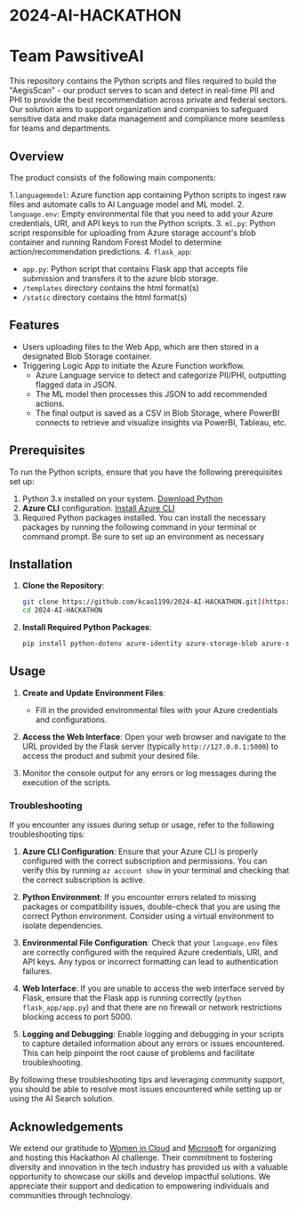 # 2024-AI-HACKATHON
# Team PawsitiveAI

This repository contains the Python scripts and files required to build the "AegisScan" - our product serves to scan and detect in real-time PII and PHI to provide the best recommendation across private and federal sectors. Our solution aims to support organization and companies to safeguard sensitive data and make data management and compliance more seamless for teams and departments. 
## Overview

The product consists of the following main components:

1.`languagemodel`: Azure function app containing Python scripts to ingest raw files and automate calls to AI Language model and ML model.
2. `language.env`: Empty environmental file that you need to add your Azure credentials, URI, and API keys to run the Python scripts.
3. `ml.py`: Python script responsible for uploading from Azure storage account's blob container and running Random Forest Model to determine action/recommendation predictions.
4. `flask_app`:
   * `app.py`: Python script that contains Flask app that accepts file submission and transfers it to the azure blob storage.
   * `/templates` directory contains the html format(s)
   * `/static` directory contains the html format(s)
## Features

* Users uploading files to the Web App, which are then stored in a designated Blob Storage container.
* Triggering Logic App to initiate the Azure Function workflow. 
    * Azure Language service to detect and categorize PII/PHI, outputting flagged data in JSON.
    * The ML model then processes this JSON to add recommended actions.
    * The final output is saved as a CSV in Blob Storage, where PowerBI connects to retrieve and visualize insights via PowerBI, Tableau, etc. 

## Prerequisites

To run the Python scripts, ensure that you have the following prerequisites set up:

1. Python 3.x installed on your system. [Download Python](https://www.python.org/downloads/)
2. **Azure CLI** configuration. [Install Azure CLI](https://learn.microsoft.com/en-us/cli/azure/install-azure-cli-macos)
3. Required Python packages installed. You can install the necessary packages by running the following command in your terminal or command prompt. Be sure to set up an environment as necessary

## Installation

1. **Clone the Repository**:
    ```bash
    git clone https://github.com/kcao1199/2024-AI-HACKATHON.git](https://github.com/keyofspade/Fall24---AI-HackaThon.git
    cd 2024-AI-HACKATHON
    ```

2. **Install Required Python Packages**:
    ```bash
    pip install python-dotenv azure-identity azure-storage-blob azure-search-documents flask
    ```

## Usage
  
1. **Create and Update Environment Files**:
   - Fill in the provided environmental files with your Azure credentials and configurations.
     
2. **Access the Web Interface**:
    Open your web browser and navigate to the URL provided by the Flask server (typically `http://127.0.0.1:5000`) to access the product and submit your desired file.
  
4. Monitor the console output for any errors or log messages during the execution of the scripts. 

### Troubleshooting

If you encounter any issues during setup or usage, refer to the following troubleshooting tips:

1. **Azure CLI Configuration**: Ensure that your Azure CLI is properly configured with the correct subscription and permissions. You can verify this by running `az account show` in your terminal and checking that the correct subscription is active.

2. **Python Environment**: If you encounter errors related to missing packages or compatibility issues, double-check that you are using the correct Python environment. Consider using a virtual environment to isolate dependencies.

3. **Environmental File Configuration**: Check that your `language.env` files are correctly configured with the required Azure credentials, URI, and API keys. Any typos or incorrect formatting can lead to authentication failures.

4. **Web Interface**: If you are unable to access the web interface served by Flask, ensure that the Flask app is running correctly (`python flask_app/app.py`) and that there are no firewall or network restrictions blocking access to port 5000.

5. **Logging and Debugging**: Enable logging and debugging in your scripts to capture detailed information about any errors or issues encountered. This can help pinpoint the root cause of problems and facilitate troubleshooting.

By following these troubleshooting tips and leveraging community support, you should be able to resolve most issues encountered while setting up or using the AI Search solution.
## Acknowledgements

We extend our gratitude to [Women in Cloud](https://www.womenincloud.com/) and [Microsoft](https://www.microsoft.com) for organizing and hosting this Hackathon AI challenge. Their commitment to fostering diversity and innovation in the tech industry has provided us with a valuable opportunity to showcase our skills and develop impactful solutions. We appreciate their support and dedication to empowering individuals and communities through technology.
